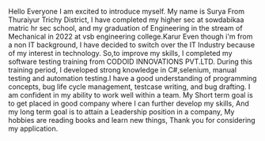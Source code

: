 Hello Everyone
I am excited to introduce myself. My name is Surya From Thuraiyur Trichy District,
I have completed my higher sec at sowdabikaa matric hr sec school, and my graduation of Engineering
in the stream of Mechanical in 2022 at vsb engineering college.Karur
Even though i'm from a non IT background, I have decided to switch over the IT Industry because of my 
interest in technology. So,to improve my skills, I completed my software testing training
from CODOID INNOVATIONS PVT.LTD. During this training period, I developed strong knowledge in C#,selenium,
manual testing and automation testing.I have a good understanding of programming concepts, 
bug life cycle management, testcase writing, and bug drafting.
I am confident in my ability to work well within a team.
My Short term goal is to get placed in good company where I can further develop my skills, 
And my long term goal is to attain a Leadership position in a company,
My hobbies are reading books and learn new things,
Thank you for considering my application.
